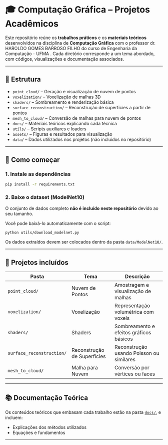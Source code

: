 # 🎓 Computação Gráfica – Projetos Acadêmicos

Este repositório reúne os **trabalhos práticos** e os **materiais teóricos** desenvolvidos na disciplina de **Computação Gráfica** com o professor dr.  HAROLDO GOMES BARROSO FILHO do curso de Engenharia da Computação - UFMA . Cada diretório corresponde a um tema abordado, com códigos, visualizações e documentação associados.

---

## 📁 Estrutura

- `point_cloud/` – Geração e visualização de nuvem de pontos
- `voxelization/` – Voxelização de malhas 3D
- `shaders/` – Sombreamento e renderização básica
- `surface_reconstruction/` – Reconstrução de superfícies a partir de pontos
- `mesh_to_cloud/` – Conversão de malhas para nuvem de pontos
- `docs/` – Materiais teóricos explicando cada técnica
- `utils/` – Scripts auxiliares e loaders
- `assets/` – Figuras e resultados para visualização
- `data/` – Dados utilizados nos projetos (não incluídos no repositório)

---

## 🚀 Como começar

### 1. Instale as dependências

```bash
pip install -r requirements.txt
````

### 2. Baixe o dataset (ModelNet10)

O conjunto de dados completo **não é incluído neste repositório** devido ao seu tamanho.

Você pode baixá-lo automaticamente com o script:

```bash
python utils/download_modelnet.py
```

Os dados extraídos devem ser colocados dentro da pasta `data/ModelNet10/`.

---

## 🧪 Projetos incluídos

| Pasta                     | Tema                        | Descrição                                |
| ------------------------- | --------------------------- | ---------------------------------------- |
| `point_cloud/`            | Nuvem de Pontos             | Amostragem e visualização de malhas      |
| `voxelization/`           | Voxelização                 | Representação volumétrica com voxels     |
| `shaders/`                | Shaders                     | Sombreamento e efeitos gráficos básicos  |
| `surface_reconstruction/` | Reconstrução de Superfícies | Reconstrução usando Poisson ou similares |
| `mesh_to_cloud/`          | Malha para Nuvem            | Conversão por vértices ou faces          |

---

## 📚 Documentação Teórica

Os conteúdos teóricos que embasam cada trabalho estão na pasta [`docs/`](docs/), e incluem:

* Explicações dos métodos utilizados
* Equações e fundamentos

---